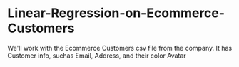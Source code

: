 # Linear-Regression-on-Ecommerce-Customers
We'll work with the Ecommerce Customers csv file from the company. It has Customer info, suchas Email, Address, and their color Avatar
